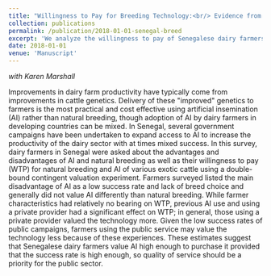 ```yaml
---
title: "Willingness to Pay for Breeding Technology:<br/> Evidence from A Survey of Senegalese Dairy Farmers"
collection: publications
permalink: /publication/2018-01-01-senegal-breed
excerpt: 'We analyze the willingness to pay of Senegalese dairy farmers for artificial insemination subject to breed and farmer characteristics.'
date: 2018-01-01
venue: 'Manuscript'
---
```


*with Karen Marshall*

Improvements in dairy farm productivity have typically come from improvements in cattle genetics.  Delivery of these "improved" genetics to farmers is the most practical and cost effective using artificial insemination (AI) rather than natural breeding, though adoption of AI by dairy farmers in developing countries can be mixed.  In Senegal, several government campaigns have been undertaken to expand access to AI to increase the productivity of the dairy sector with at times mixed success.  In this survey, dairy farmers in Senegal were asked about the advantages and disadvantages of AI and natural breeding as well as their willingness to pay (WTP) for natural breeding and AI of various exotic cattle using a double-bound contingent valuation experiment.  Farmers surveyed listed the main disadvantage of AI as a low success rate and lack of breed choice and generally did not value AI differently than natural breeding.  While farmer characteristics had relatively no bearing on WTP, previous AI use and using a private provider had a significant effect on WTP; in general, those using a private provider valued the technology more.  Given the low success rates of public campaigns, farmers using the public service may value the technology less because of these experiences.  These estimates suggest that Senegalese dairy farmers value AI high enough to purchase it provided that the success rate is high enough, so quality of service should be a priority for the public sector.
